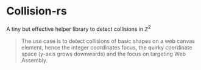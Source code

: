 # Collision-rs

A tiny but effective helper library to detect collisions in $\mathbb{Z}^2$

> The use case is to detect collisions of basic shapes on a web canvas element, hence the integer coordinates focus, the quirky coordinate space (y-axis grows downwards) and the focus on targeting Web Assembly.
